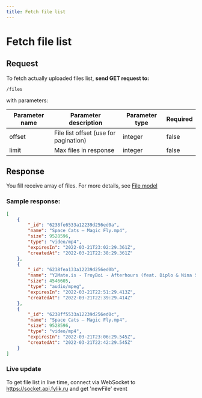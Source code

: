 ```yaml
---
title: Fetch file list
---
```


# Fetch file list

## Request

To fetch actually uploaded files list, **send GET request to:**

`/files`

with parameters:

| Parameter name | Parameter description                 | Parameter type | Required |
|----------------|---------------------------------------|----------------|----------|
| offset         | File list offset (use for pagination) | integer        | false    |
| limit          | Max files in response                 | integer        | false    |

## Response
You fill receive array of files. For more details, see [File model](./fileModel)


### Sample response:
```json
[
    {
        "_id": "6238fe6533a12239d256ed0a",
        "name": "Space Cats — Magic Fly.mp4",
        "size": 9528596,
        "type": "video/mp4",
        "expiresIn": "2022-03-21T23:02:29.361Z",
        "createdAt": "2022-03-21T22:38:29.361Z"
    },
    {
        "_id": "6238fea133a12239d256ed0b",
        "name": "Y2Mate.is - TroyBoi - Afterhours (feat. Diplo & Nina Sky).mp3",
        "size": 4546605,
        "type": "audio/mpeg",
        "expiresIn": "2022-03-21T22:51:29.413Z",
        "createdAt": "2022-03-21T22:39:29.414Z"
    },
    {
        "_id": "6238ff5533a12239d256ed0c",
        "name": "Space Cats — Magic Fly.mp4",
        "size": 9528596,
        "type": "video/mp4",
        "expiresIn": "2022-03-21T23:06:29.545Z",
        "createdAt": "2022-03-21T22:42:29.545Z"
    }
]
```

### Live update
To get file list in live time, connect via WebSocket to https://socket.api.fylik.ru and get 'newFile' event
